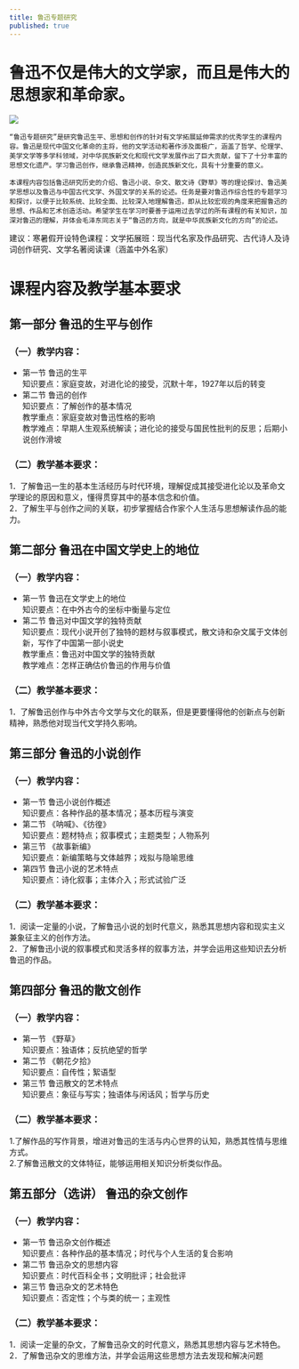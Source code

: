 ```yaml
---
title: 鲁迅专题研究
published: true
---
```


# 鲁迅不仅是伟大的文学家，而且是伟大的思想家和革命家。

![](http://klcb.k618.cn/dusb/zjmdm/201212/W020121227445431900733.jpg)

    “鲁迅专题研究”是研究鲁迅生平、思想和创作的针对有文学拓展延伸需求的优秀学生的课程内容。鲁迅是现代中国文化革命的主将，他的文学活动和著作涉及面极广，涵盖了哲学、伦理学、美学文学等多学科领域，对中华民族新文化和现代文学发展作出了巨大贡献，留下了十分丰富的思想文化遗产。学习鲁迅创作，继承鲁迅精神，创造民族新文化，具有十分重要的意义。

    本课程内容包括鲁迅研究历史的介绍、鲁迅小说、杂文、散文诗《野草》等的理论探讨、鲁迅美学思想以及鲁迅与中国古代文学、外国文学的关系的论述。任务是要对鲁迅作综合性的专题学习和探讨，以便于比较系统、比较全面、比较深入地理解鲁迅，即从比较宏观的角度来把握鲁迅的思想、作品和艺术创造活动。希望学生在学习时要善于运用过去学过的所有课程的有关知识，加深对鲁迅的理解，并体会毛泽东同志关于“鲁迅的方向，就是中华民族新文化的方向”的论述。
    
建议：寒暑假开设特色课程：文学拓展班：现当代名家及作品研究、古代诗人及诗词创作研究、文学名著阅读课（涵盖中外名家）
# 课程内容及教学基本要求

## 第一部分 鲁迅的生平与创作

### （一）教学内容：
* 第一节   鲁迅的生平  
    知识要点：家庭变故，对进化论的接受，沉默十年，1927年以后的转变
* 第二节   鲁迅的创作  
    知识要点：了解创作的基本情况  
    教学重点：家庭变故对鲁迅性格的影响  
    教学难点：早期人生观系统解读；进化论的接受与国民性批判的反思；后期小说创作滑坡

### （二）教学基本要求：
1．了解鲁迅一生的基本生活经历与时代环境，理解促成其接受进化论以及革命文学理论的原因和意义，懂得贯穿其中的基本信念和价值。  
2．了解生平与创作之间的关联，初步掌握结合作家个人生活与思想解读作品的能力。

## 第二部分 鲁迅在中国文学史上的地位
### （一）教学内容：
* 第一节   鲁迅在文学史上的地位  
    知识要点：在中外古今的坐标中衡量与定位  
* 第二节   鲁迅对中国文学的独特贡献  
    知识要点：现代小说开创了独特的题材与叙事模式，散文诗和杂文属于文体创新，写作了中国第一部小说史  
    教学重点：鲁迅对中国文学的独特贡献  
    教学难点：怎样正确估价鲁迅的作用与价值  

### （二）教学基本要求：
1．了解鲁迅创作与中外古今文学与文化的联系，但是更要懂得他的创新点与创新精神，熟悉他对现当代文学持久影响。  

## 第三部分 鲁迅的小说创作
### （一）教学内容：
* 第一节   鲁迅小说创作概述  
    知识要点：各种作品的基本情况；基本历程与演变
* 第二节   《呐喊》、《彷徨》  
    知识要点：题材特点；叙事模式；主题类型；人物系列
* 第三节   《故事新编》  
    知识要点：新编策略与文体越界；戏拟与隐喻思维
* 第四节   鲁迅小说的艺术特点  
    知识要点：诗化叙事；主体介入；形式试验广泛  

### （二）教学基本要求：
1．阅读一定量的小说，了解鲁迅小说的划时代意义，熟悉其思想内容和现实主义兼象征主义的创作方法。  
2．了解鲁迅小说的叙事模式和灵活多样的叙事方法，并学会运用这些知识去分析鲁迅的作品。

## 第四部分 鲁迅的散文创作
### （一）教学内容：
* 第一节   《野草》  
知识要点：独语体；反抗绝望的哲学
* 第二节   《朝花夕拾》  
知识要点：自传性；絮语型
* 第三节   鲁迅散文的艺术特点   
知识要点：象征与写实；独语体与闲话风；哲学与历史  

###  （二）教学基本要求：
1.了解作品的写作背景，增进对鲁迅的生活与内心世界的认知，熟悉其性情与思维方式。  
2.了解鲁迅散文的文体特征，能够运用相关知识分析类似作品。

## 第五部分（选讲） 鲁迅的杂文创作
### （一）教学内容：
* 第一节   鲁迅杂文创作概述  
知识要点：各种作品的基本情况；时代与个人生活的复合影响
* 第二节   鲁迅杂文的思想内容  
知识要点：时代百科全书；文明批评；社会批评
* 第三节   鲁迅杂文的艺术特色  
知识要点：否定性；个与类的统一；主观性

### （二）教学基本要求：
1．阅读一定量的杂文，了解鲁迅杂文的时代意义，熟悉其思想内容与艺术特色。  
2．了解鲁迅杂文的思维方法，并学会运用这些思想方法去发现和解决问题

 



